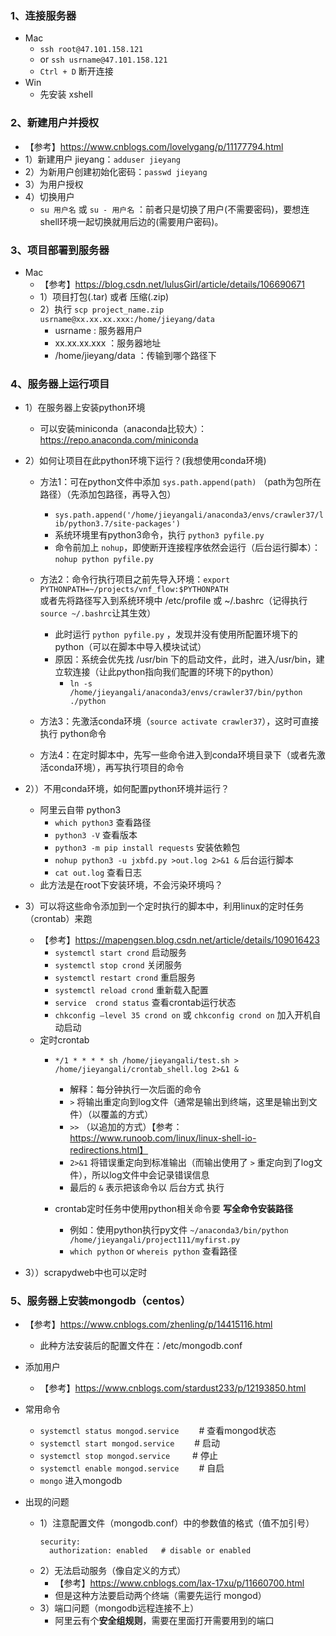 ### 1、连接服务器
- Mac
  - `ssh root@47.101.158.121`
  - or `ssh usrname@47.101.158.121`
  - `Ctrl + D` 断开连接
- Win
  - 先安装 xshell

### 2、新建用户并授权
- 【参考】https://www.cnblogs.com/lovelygang/p/11177794.html
- 1）新建用户 jieyang：`adduser jieyang`
- 2）为新用户创建初始化密码：`passwd jieyang`
- 3）为用户授权
- 4）切换用户
    - `su 用户名` 或 `su - 用户名` ：前者只是切换了用户(不需要密码)，要想连shell环境一起切换就用后边的(需要用户密码)。
  
### 3、项目部署到服务器
- Mac
  - 【参考】https://blog.csdn.net/lulusGirl/article/details/106690671
  - 1）项目打包(.tar) 或者 压缩(.zip)
  - 2）执行 `scp project_name.zip usrname@xx.xx.xx.xxx:/home/jieyang/data`
      - usrname : 服务器用户
      - xx.xx.xx.xxx ：服务器地址
      - /home/jieyang/data ：传输到哪个路径下

### 4、服务器上运行项目
- 1）在服务器上安装python环境
    - 可以安装miniconda（anaconda比较大）：https://repo.anaconda.com/miniconda
- 2）如何让项目在此python环境下运行？(我想使用conda环境)
    - 方法1：可在python文件中添加 `sys.path.append(path)` （path为包所在路径）（先添加包路径，再导入包）
        - `sys.path.append('/home/jieyangali/anaconda3/envs/crawler37/lib/python3.7/site-packages')`
        - 系统环境里有python3命令，执行 `python3 pyfile.py`
        - 命令前加上 `nohup`，即使断开连接程序依然会运行（后台运行脚本）： `nohup python pyfile.py`
      
    - 方法2：命令行执行项目之前先导入环境：`export PYTHONPATH=~/projects/vnf_flow:$PYTHONPATH`  
            或者先将路径写入到系统环境中 /etc/profile 或 ~/.bashrc（记得执行`source ~/.bashrc`让其生效）
        - 此时运行 `python pyfile.py` ，发现并没有使用所配置环境下的python（可以在脚本中导入模块试试）
        - 原因：系统会优先找 /usr/bin 下的启动文件，此时，进入/usr/bin，建立软连接（让此python指向我们配置的环境下的python）
            - `ln -s /home/jieyangali/anaconda3/envs/crawler37/bin/python ./python`
    
    - 方法3：先激活conda环境（`source activate crawler37`），这时可直接执行 python命令

    - 方法4：在定时脚本中，先写一些命令进入到conda环境目录下（或者先激活conda环境），再写执行项目的命令

- 2））不用conda环境，如何配置python环境并运行？
    - 阿里云自带 python3
        - `which python3` 查看路径
        - `python3 -V` 查看版本
        - `python3 -m pip install requests` 安装依赖包
        - `nohup python3 -u jxbfd.py >out.log 2>&1 &` 后台运行脚本
        -  `cat out.log` 查看日志
    - 此方法是在root下安装环境，不会污染环境吗？
    
- 3）可以将这些命令添加到一个定时执行的脚本中，利用linux的定时任务（crontab）来跑
    - 【参考】https://mapengsen.blog.csdn.net/article/details/109016423
        - `systemctl start crond`  启动服务 
        - `systemctl stop crond`  关闭服务 
        - `systemctl restart crond`  重启服务 
        - `systemctl reload crond`  重新载入配置
        - `service  crond status`  查看crontab运行状态
        - `chkconfig –level 35 crond on` 或 `chkconfig crond on`  加入开机自动启动
    - 定时crontab
        - `*/1 * * * * sh /home/jieyangali/test.sh > /home/jieyangali/crontab_shell.log 2>&1 &`
            - 解释：每分钟执行一次后面的命令
            - `>` 将输出重定向到log文件（通常是输出到终端，这里是输出到文件）（以覆盖的方式）
            - `>>` （以追加的方式）【参考：https://www.runoob.com/linux/linux-shell-io-redirections.html】
            - `2>&1` 将错误重定向到标准输出（而输出使用了 `>` 重定向到了log文件），所以log文件中会记录错误信息
            - 最后的 `&` 表示把该命令以 后台方式 执行
            
        - crontab定时任务中使用python相关命令要 **写全命令安装路径**
            - 例如：使用python执行py文件 `~/anaconda3/bin/python /home/jieyangali/project111/myfirst.py`
            - `which python` or `whereis python` 查看路径
      
- 3））scrapydweb中也可以定时
    

### 5、服务器上安装mongodb（centos）
- 【参考】https://www.cnblogs.com/zhenling/p/14415116.html
    - 此种方法安装后的配置文件在：/etc/mongodb.conf
- 添加用户
    - 【参考】https://www.cnblogs.com/stardust233/p/12193850.html

- 常用命令
    - `systemctl status mongod.service`　　 # 查看mongod状态
    - `systemctl start mongod.service`　　  # 启动
    - `systemctl stop mongod.service` 　　  # 停止
    - `systemctl enable mongod.service` 　　# 自启
    - `mongo`   进入mongodb

- 出现的问题
    - 1）注意配置文件（mongodb.conf）中的参数值的格式（值不加引号）
        ```commandline
        security:
          authorization: enabled   # disable or enabled
        ```
    - 2）无法启动服务（像自定义的方式）
        - 【参考】https://www.cnblogs.com/lax-17xu/p/11660700.html
        - 但是这种方法要启动两个终端（需要先运行 mongod）
    - 3）端口问题（mongodb远程连接不上）
        - 阿里云有个**安全组规则**，需要在里面打开需要用到的端口